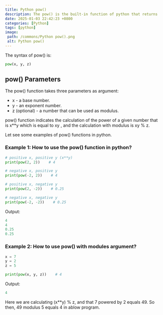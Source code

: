 ```yaml
---
title: Python pow()
description: The pow() is the built-in function of python that returns the power of a given number.
date: 2025-01-03 22:42:23 +0800
categories: [Python]
tags: [python]
image:
 path: /commons/Python pow().png
 alt: Python pow()
---
```


The syntax of pow() is:

```python
pow(x, y, z)

```

## pow() Parameters

The pow() function takes three parameters as argument:

* x \- a base number.  
* y \- an exponent number.  
* z (optional) \- a number that can be used as modulus.


pow() function indicates the calculation of the power of a given number that is x\*\*y which is equal to xy , and the calculation with modulus is xy % z.

Let see some examples of pow() functions in python.

### Example 1: How to use the pow() function in python?

```python
# positive x, positive y (x**y)
print(pow(2, 2))    # 4

# negative x, positive y
print(pow(-2, 2))    # 4  

# positive x, negative y
print(pow(2, -2))    # 0.25

# negative x, negative y
print(pow(-2, -2))    # 0.25

```

Output:

```python
4
4
0.25
0.25

```

### Example 2: How to use pow() with modules argument?

```python
x = 7
y = 2
z = 5

print(pow(x, y, z))    # 4

```

Output:

```python
4

```

Here we are calculating (x\*\*y) % z, and that 7 powered by 2 equals 49\. So then, 49 modulus 5 equals 4 in ablow program.